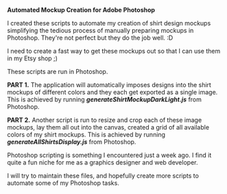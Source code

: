 **Automated Mockup Creation for Adobe Photoshop**

I created these scripts to automate my creation of shirt design mockups simplifying the tedious process of manually preparing mockups in Photoshop. They're not perfect but they do the job well. :D

I need to create a fast way to get these mockups out so that I can use them in my Etsy shop ;)

These scripts are run in Photoshop.

**PART 1.** The application will automatically imposes designs into the shirt mockups of different colors and they each get exported as a single image.
This is achieved by running **_generateShirtMockupDarkLight.js_** from Photoshop.



**PART 2.** Another script is run to resize and crop each of these image mockups, lay them all out into the canvas, created a grid of all available colors of my shirt mockups. This is achieved by running **_generateAllShirtsDisplay.js_** from Photoshop.

Photoshop scripting is something I encountered just a week ago. I find it quite a fun niche for me as a graphics designer and web developer.

I will try to maintain these files, and hopefully create more scripts to automate some of my Photoshop tasks. 
